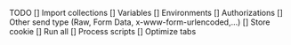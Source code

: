 TODO
[] Import collections
[] Variables
[] Environments
[] Authorizations
[] Other send type (Raw, Form Data, x-www-form-urlencoded,...)
[] Store cookie
[] Run all
[] Process scripts
[] Optimize tabs
